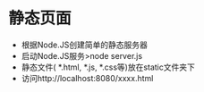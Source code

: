 # 静态页面
* 根据Node.JS创建简单的静态服务器
* 启动Node.JS服务>node server.js
* 静态文件( *.html, *.js, *.css等)放在static文件夹下
* 访问http://localhost:8080/xxxx.html
